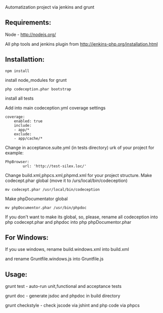Automatization project via jenkins and grunt

Requirements:
-------------

Node - http://nodejs.org/

All php tools and jenkins plugin from http://jenkins-php.org/installation.html

Installattion:
-------------

	npm install


install node_modules for grunt



	php codeception.phar bootstrap

 
install all tests


Add into main codeception.yml coverage settings 

	coverage:
	    enabled: true
	    include:
		- app/*
	    exclude:
		- app/cache/*


Change in acceptance.suite.yml (in tests directory) urk of your project for example:

 
	PhpBrowser:
            url: 'http://test-silex.loc/'


Change build.xml,phpcs.xml,phpmd.xml for your project structure.
Make codecept.phar global (move it to /urs/local/bin/codeception)

    mv codecept.phar /usr/local/bin/codeception

Make phpDocumentator global

    mv phpDocumentor.phar /usr/bin/phpdoc

If you don't want to make its global, so, please, rename all codeception into php codecept.phar
and phpdoc into php phpDocumentor.phar

For Windows:
-----------

If you use windows, rename build.windows.xml into build.xml

and rename Gruntfile.windows.js into Gruntfile.js


Usage:
--------

grunt test - auto-run unit,functional and acceptance tests

grunt doc - generate jsdoc and phpdoc in build directory

grunt checkstyle - check jscode via jshint and php code via phpcs



